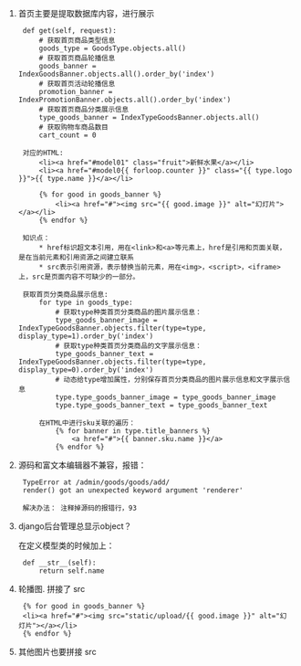 1. 首页主要是提取数据库内容，进行展示

        def get(self, request):
            # 获取首页商品类型信息
            goods_type = GoodsType.objects.all()
            # 获取首页商品轮播信息
            goods_banner = IndexGoodsBanner.objects.all().order_by('index')
            # 获取首页活动轮播信息
            promotion_banner = IndexPromotionBanner.objects.all().order_by('index')
            # 获取首页商品分类展示信息
            type_goods_banner = IndexTypeGoodsBanner.objects.all()
            # 获取购物车商品数目
            cart_count = 0
            
        对应的HTML:
            <li><a href="#model01" class="fruit">新鲜水果</a></li>
            <li><a href="#model0{{ forloop.counter }}" class="{{ type.logo }}">{{ type.name }}</a></li>
            
            {% for good in goods_banner %}
                <li><a href="#"><img src="{{ good.image }}" alt="幻灯片"></a></li>
            {% endfor %}
            
        知识点：
            * href标识超文本引用，用在<link>和<a>等元素上，href是引用和页面关联，是在当前元素和引用资源之间建立联系
            * src表示引用资源，表示替换当前元素，用在<img>，<script>，<iframe>上，src是页面内容不可缺少的一部分。
            
        获取首页分类商品展示信息:
            for type in goods_type:
                # 获取type种类首页分类商品的图片展示信息：
                type_goods_banner_image = IndexTypeGoodsBanner.objects.filter(type=type, display_type=1).order_by('index')
                # 获取type种类首页分类商品的文字展示信息：
                type_goods_banner_text = IndexTypeGoodsBanner.objects.filter(type=type, display_type=0).order_by('index')
                # 动态给type增加属性，分别保存首页分类商品的图片展示信息和文字展示信息
                type.type_goods_banner_image = type_goods_banner_image
                type.type_goods_banner_text = type_goods_banner_text 
            
            在HTML中进行sku关联的遍历：    
                {% for banner in type.title_banners %}
                    <a href="#">{{ banner.sku.name }}</a>
                {% endfor %}
                
2. 源码和富文本编辑器不兼容，报错：

        TypeError at /admin/goods/goods/add/
        render() got an unexpected keyword argument 'renderer'  
        
        解决办法： 注释掉源码的报错行，93
        
3. django后台管理总显示object？
    
    在定义模型类的时候加上：
    
        def __str__(self):
            return self.name
            
4. 轮播图. 拼接了 src

        {% for good in goods_banner %}
        <li><a href="#"><img src="static/upload/{{ good.image }}" alt="幻灯片"></a></li>
        {% endfor %}
        
5. 其他图片也要拼接 src                                          